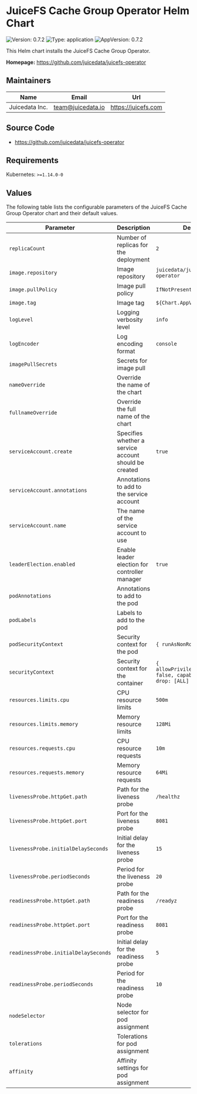 # JuiceFS Cache Group Operator Helm Chart


![Version: 0.7.2](https://img.shields.io/badge/Version-0.7.2-informational?style=flat-square) ![Type: application](https://img.shields.io/badge/Type-application-informational?style=flat-square) ![AppVersion: 0.7.2](https://img.shields.io/badge/AppVersion-0.7.2-informational?style=flat-square)

This Helm chart installs the JuiceFS Cache Group Operator.

**Homepage:** <https://github.com/juicedata/juicefs-operator>

## Maintainers

| Name           | Email               | Url                   |
| -------------- | ------------------- | --------------------- |
| Juicedata Inc. | <team@juicedata.io> | <https://juicefs.com> |

## Source Code

* <https://github.com/juicedata/juicefs-operator>

## Requirements

Kubernetes: `>=1.14.0-0`

## Values

The following table lists the configurable parameters of the JuiceFS Cache Group Operator chart and their default values.

| Parameter                            | Description                                           | Default                                                              |
| ------------------------------------ | ----------------------------------------------------- | -------------------------------------------------------------------- |
| `replicaCount`                       | Number of replicas for the deployment                 | `2`                                                                  |
| `image.repository`                   | Image repository                                      | `juicedata/juicefs-operator`                             |
| `image.pullPolicy`                   | Image pull policy                                     | `IfNotPresent`                                                       |
| `image.tag`                          | Image tag                                             | `${Chart.AppVersion}`                                                |
| `logLevel`                           | Logging verbosity level                               | `info`                                                               |
| `logEncoder`                         | Log encoding format                                   | `console`                                                            |
| `imagePullSecrets`                   | Secrets for image pull                                |                                                                      |
| `nameOverride`                       | Override the name of the chart                        |                                                                      |
| `fullnameOverride`                   | Override the full name of the chart                   |                                                                      |
| `serviceAccount.create`              | Specifies whether a service account should be created | `true`                                                               |
| `serviceAccount.annotations`         | Annotations to add to the service account             |                                                                      |
| `serviceAccount.name`                | The name of the service account to use                |                                                                      |
| `leaderElection.enabled`             | Enable leader election for controller manager         | `true`                                                               |
| `podAnnotations`                     | Annotations to add to the pod                         |                                                                      |
| `podLabels`                          | Labels to add to the pod                              |                                                                      |
| `podSecurityContext`                 | Security context for the pod                          | `{ runAsNonRoot: true }`                                             |
| `securityContext`                    | Security context for the container                    | `{ allowPrivilegeEscalation: false, capabilities: { drop: [ALL] } }` |
| `resources.limits.cpu`               | CPU resource limits                                   | `500m`                                                               |
| `resources.limits.memory`            | Memory resource limits                                | `128Mi`                                                              |
| `resources.requests.cpu`             | CPU resource requests                                 | `10m`                                                                |
| `resources.requests.memory`          | Memory resource requests                              | `64Mi`                                                               |
| `livenessProbe.httpGet.path`         | Path for the liveness probe                           | `/healthz`                                                           |
| `livenessProbe.httpGet.port`         | Port for the liveness probe                           | `8081`                                                               |
| `livenessProbe.initialDelaySeconds`  | Initial delay for the liveness probe                  | `15`                                                                 |
| `livenessProbe.periodSeconds`        | Period for the liveness probe                         | `20`                                                                 |
| `readinessProbe.httpGet.path`        | Path for the readiness probe                          | `/readyz`                                                            |
| `readinessProbe.httpGet.port`        | Port for the readiness probe                          | `8081`                                                               |
| `readinessProbe.initialDelaySeconds` | Initial delay for the readiness probe                 | `5`                                                                  |
| `readinessProbe.periodSeconds`       | Period for the readiness probe                        | `10`                                                                 |
| `nodeSelector`                       | Node selector for pod assignment                      |                                                                      |
| `tolerations`                        | Tolerations for pod assignment                        |                                                                      |
| `affinity`                           | Affinity settings for pod assignment                  |                                                                      |
